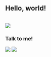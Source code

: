 ## Hello, world!
<div style="display: inline_block"><br>
<img src="https://skillicons.dev/icons?i=c,java,python,js,html,css"/>
</div>

### Talk to me!
[<img src="https://skillicons.dev/icons?i=gmail"/>](https://mail.google.com/mail/u/0/?fs=1&tf=cm&source=mailto&to=thiagojabm@gmail.com)
[<img src="https://skillicons.dev/icons?i=linkedin"/>](https://www.linkedin.com/in/thiagojabmedeiros/)
